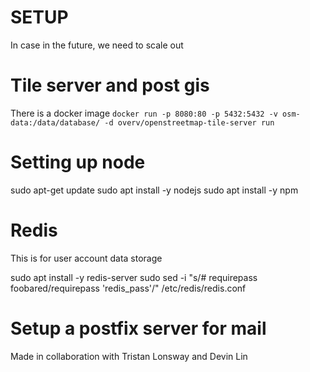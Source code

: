 # SETUP
In case in the future, we need to scale out

# Tile server and post gis
There is a docker image
```docker run -p 8080:80 -p 5432:5432 -v osm-data:/data/database/ -d overv/openstreetmap-tile-server run```

# Setting up node
sudo apt-get update
sudo apt install -y nodejs
sudo apt install -y npm 

# Redis 
This is for user account data storage 

sudo apt install -y redis-server
sudo sed -i "s/# requirepass foobared/requirepass 'redis_pass'/" /etc/redis/redis.conf

# Setup a postfix server for mail

Made in collaboration with Tristan Lonsway and Devin Lin

<!-- 
Download steps is taken from the install website:
curl -fsSL https://packages.redis.io/gpg | sudo gpg --dearmor -o /usr/share/keyrings/redis-archive-keyring.gpg
echo "deb [signed-by=/usr/share/keyrings/redis-archive-keyring.gpg] https://packages.redis.io/deb $(lsb_release -cs) main" | sudo tee /etc/apt/sources.list.d/redis.list
sudo apt-get update
sudo apt-get install redis -->
